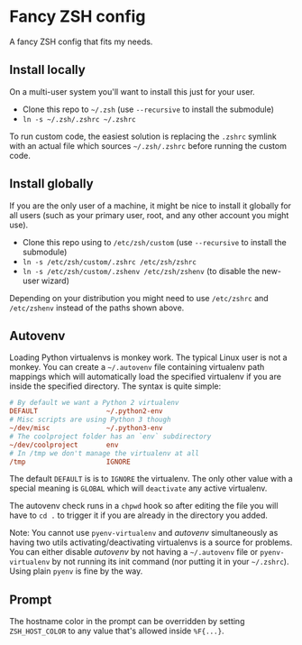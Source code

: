 Fancy ZSH config
================

A fancy ZSH config that fits my needs.


Install locally
---------------

On a multi-user system you'll want to install this just for your user.

- Clone this repo to `~/.zsh` (use `--recursive` to install the submodule)
- `ln -s ~/.zsh/.zshrc ~/.zshrc`

To run custom code, the easiest solution is replacing the `.zshrc` symlink
with an actual file which sources `~/.zsh/.zshrc` before running the custom
code.


Install globally
----------------

If you are the only user of a machine, it might be nice to install it
globally for all users (such as your primary user, root, and any other account
you might use).

- Clone this repo using to `/etc/zsh/custom` (use `--recursive` to install the
  submodule)
- `ln -s /etc/zsh/custom/.zshrc /etc/zsh/zshrc`
- `ln -s /etc/zsh/custom/.zshenv /etc/zsh/zshenv` (to disable the new-user
  wizard)

Depending on your distribution you might need to use `/etc/zshrc` and
`/etc/zshenv` instead of the paths shown above.


Autovenv
--------

Loading Python virtualenvs is monkey work. The typical Linux user is not a
monkey. You can create a `~/.autovenv` file containing virtualenv path
mappings which will automatically load the specified virtualenv if you are
inside the specified directory. The syntax is quite simple:

```ini
# By default we want a Python 2 virtualenv
DEFAULT                 ~/.python2-env
# Misc scripts are using Python 3 though
~/dev/misc              ~/.python3-env
# The coolproject folder has an `env` subdirectory
~/dev/coolproject       env
# In /tmp we don't manage the virtualenv at all
/tmp                    IGNORE
```

The default `DEFAULT` is is to `IGNORE` the virtualenv. The only other value
with a special meaning is `GLOBAL` which will `deactivate` any active
virtualenv.

The autovenv check runs in a `chpwd` hook so after editing the file you will
have to `cd .` to trigger it if you are already in the directory you added.

Note: You cannot use `pyenv-virtualenv` and *autovenv* simultaneously as having
two utils activating/deactivating virtualenvs is a source for problems. You can
either disable *autovenv* by not having a `~/.autovenv` file or `pyenv-virtualenv`
by not running its init command (nor putting it in your `~/.zshrc`). Using plain
`pyenv` is fine by the way.

Prompt
------

The hostname color in the prompt can be overridden by setting `ZSH_HOST_COLOR`
to any value that's allowed inside `%F{...}`.
